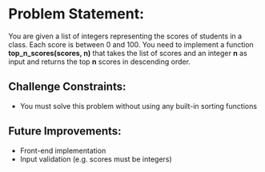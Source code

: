 # Problem Statement:

You are given a list of integers representing the scores of students in a class. Each score is between 0 and 100. You need to implement a function **top_n_scores(scores, n)** that takes the list of scores and an integer **n** as input and returns the top **n** scores in descending order.

## Challenge Constraints:

- You must solve this problem without using any built-in sorting functions

## Future Improvements:

- Front-end implementation
- Input validation (e.g. scores must be integers)
